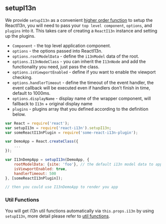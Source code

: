 ## setupI13n

We provide `setupI13n` as a convenient [higher order function](https://medium.com/@dan_abramov/mixins-are-dead-long-live-higher-order-components-94a0d2f9e750) to setup the ReactI13n, you will need to pass your `top level component`, `options`, and `plugins` into it. This takes care of creating a `ReactI13n` instance and setting up the plugins. 

 * `Component` - the top level application component.
 * `options` - the options passed into ReactI13n.
 * `options.rootModelData` - define the `i13nModel` data of the root.
 * `options.I13nNodeClass` - you can inherit the `I13nNode` and add the functionality you need, just pass the class.
 * `options.isViewportEnabled` - define if you want to enable the viewport checking.
 * `options.handlerTimeout` - define the timeout of the event handler, the event callback will be executed even if handlers don't finish in time, default to 1000ms.
 * `options.displayName` - display name of the wrapper component, will fallback to `I13n` + original display name
 * `plugins` - plugins array that you defined according to the definition below.

```js
var React = require('react');
var setupI13n = require('react-i13n').setupI13n;
var someReactI13nPlugin = require('some-react-i13n-plugin');

var DemoApp = React.createClass({
    ...
});

var I13nDempApp = setupI13n(DemoApp, {
    rootModelData: {site: 'foo'}, // the default i13n model data to apply to all i13n nodes
    isViewportEnabled: true,
    handlerTimeout: 500
}, [someReactI13nPlugin]);

// then you could use I13nDemoApp to render you app
```

### Util Functions

You will get i13n util functions automatically via `this.props.i13n` by using `setupI13n`, more detail please refer to [util functions](../guides/utilFunctions.md).
